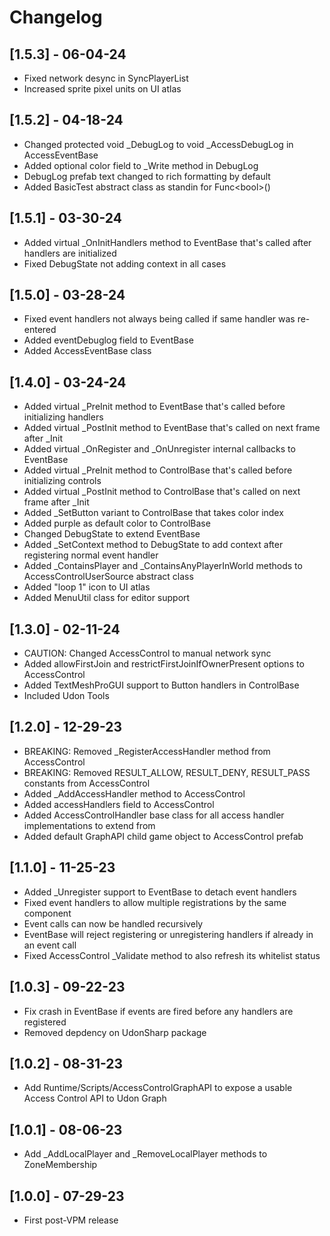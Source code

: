 # Changelog

## [1.5.3] - 06-04-24

- Fixed network desync in SyncPlayerList
- Increased sprite pixel units on UI atlas

## [1.5.2] - 04-18-24

- Changed protected void _DebugLog to void _AccessDebugLog in AccessEventBase
- Added optional color field to _Write method in DebugLog
- DebugLog prefab text changed to rich formatting by default
- Added BasicTest abstract class as standin for Func\<bool\>()

## [1.5.1] - 03-30-24

- Added virtual _OnInitHandlers method to EventBase that's called after handlers are initialized
- Fixed DebugState not adding context in all cases

## [1.5.0] - 03-28-24

- Fixed event handlers not always being called if same handler was re-entered
- Added eventDebuglog field to EventBase
- Added AccessEventBase class

## [1.4.0] - 03-24-24

- Added virtual _PreInit method to EventBase that's called before initializing handlers
- Added virtual _PostInit method to EventBase that's called on next frame after _Init
- Added virtual _OnRegister and _OnUnregister internal callbacks to EventBase
- Added virtual _PreInit method to ControlBase that's called before initializing controls
- Added virtual _PostInit method to ControlBase that's called on next frame after _Init
- Added _SetButton variant to ControlBase that takes color index
- Added purple as default color to ControlBase
- Changed DebugState to extend EventBase
- Added _SetContext method to DebugState to add context after registering normal event handler
- Added _ContainsPlayer and _ContainsAnyPlayerInWorld methods to AccessControlUserSource abstract class
- Added "loop 1" icon to UI atlas
- Added MenuUtil class for editor support

## [1.3.0] - 02-11-24

- CAUTION: Changed AccessControl to manual network sync
- Added allowFirstJoin and restrictFirstJoinIfOwnerPresent options to AccessControl
- Added TextMeshProGUI support to Button handlers in ControlBase
- Included Udon Tools

## [1.2.0] - 12-29-23

- BREAKING: Removed _RegisterAccessHandler method from AccessControl
- BREAKING: Removed RESULT_ALLOW, RESULT_DENY, RESULT_PASS constants from AccessControl
- Added _AddAccessHandler method to AccessControl
- Added accessHandlers field to AccessControl
- Added AccessControlHandler base class for all access handler implementations to extend from
- Added default GraphAPI child game object to AccessControl prefab 

## [1.1.0] - 11-25-23

- Added _Unregister support to EventBase to detach event handlers
- Fixed event handlers to allow multiple registrations by the same component
- Event calls can now be handled recursively
- EventBase will reject registering or unregistering handlers if already in an event call
- Fixed AccessControl _Validate method to also refresh its whitelist status

## [1.0.3] - 09-22-23

- Fix crash in EventBase if events are fired before any handlers are registered
- Removed depdency on UdonSharp package

## [1.0.2] - 08-31-23

- Add Runtime/Scripts/AccessControlGraphAPI to expose a usable Access Control API to Udon Graph

## [1.0.1] - 08-06-23

- Add _AddLocalPlayer and _RemoveLocalPlayer methods to ZoneMembership

## [1.0.0] - 07-29-23

- First post-VPM release
